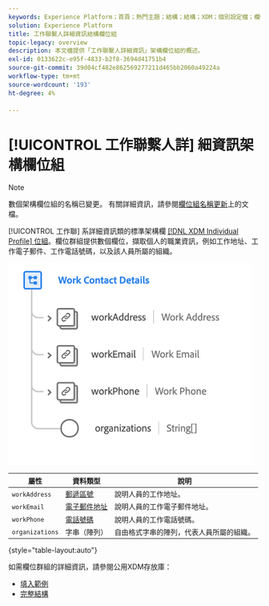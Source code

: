 ```yaml
---
keywords: Experience Platform；首頁；熱門主題；結構；結構；XDM；個別設定檔；欄位；結構；結構；結構設計；混合；混合；工作詳細資訊；設定檔工作；
solution: Experience Platform
title: 工作聯繫人詳細資訊結構欄位組
topic-legacy: overview
description: 本文檔提供「工作聯繫人詳細資訊」架構欄位組的概述。
exl-id: 0133622c-e95f-4833-b2f8-3694d41751b4
source-git-commit: 39d04cf482e862569277211d465bb2060a49224a
workflow-type: tm+mt
source-wordcount: '193'
ht-degree: 4%

---
```



# [!UICONTROL 工作聯繫人詳] 細資訊架構欄位組

>[!NOTE]
>
>數個架構欄位組的名稱已變更。 有關詳細資訊，請參閱[欄位組名稱更新](../name-updates.md)上的文檔。

[!UICONTROL 工作聯] 系詳細資訊類的標準架構欄 [[!DNL XDM Individual Profile] 位組](../../classes/individual-profile.md)。欄位群組提供數個欄位，擷取個人的職業資訊，例如工作地址、工作電子郵件、工作電話號碼，以及該人員所屬的組織。

![](../../images/field-groups/work-contact-details.png)

| 屬性 | 資料類型 | 說明 |
| --- | --- | --- |
| `workAddress` | [郵遞區號](../../data-types/postal-address.md) | 說明人員的工作地址。 |
| `workEmail` | [電子郵件地址](../../data-types/email-address.md) | 說明人員的工作電子郵件地址。 |
| `workPhone` | [電話號碼](../../data-types/phone-number.md) | 說明人員的工作電話號碼。 |
| `organizations` | 字串（陣列） | 自由格式字串的陣列，代表人員所屬的組織。 |

{style=&quot;table-layout:auto&quot;}

如需欄位群組的詳細資訊，請參閱公用XDM存放庫：

* [填入範例](https://github.com/adobe/xdm/blob/master/components/mixins/profile/profile-work-details.example.1.json)
* [完整結構](https://github.com/adobe/xdm/blob/master/components/mixins/profile/profile-work-details.schema.json)
